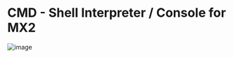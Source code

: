 # CMD - Shell Interpreter / Console for MX2

![image](https://github.com/user-attachments/assets/b7650af0-770b-406f-a9a0-9e17305b95d4)

